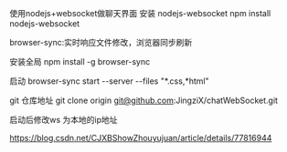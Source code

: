 使用nodejs+websocket做聊天界面
安装 nodejs-websocket
npm install nodejs-websocket

browser-sync:实时响应文件修改，浏览器同步刷新

安装全局
npm install -g browser-sync

启动
browser-sync start --server --files "*.css,*html"

git 仓库地址
git clone origin git@github.com:JingziX/chatWebSocket.git

启动后修改ws 为本地的ip地址

https://blog.csdn.net/CJXBShowZhouyujuan/article/details/77816944